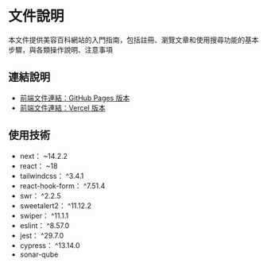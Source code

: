 # 文件說明

本文件提供美容百科網站的入門指南，包括註冊、瀏覽文章和使用搜尋功能的基本步驟，與各類操作說明、注意事項

## 連結說明

- [前端文件連結：GitHub Pages 版本](https://ben0588.github.io/kingly_beauty_wiki_frontend_doc/)
- [前端文件連結：Vercel 版本](https://kingly-beauty-wiki-frontend-doc-gyrm-7xfyqfesz.vercel.app/)

## 使用技術

- next： ~14.2.2
- react： ~18
- tailwindcss： ^3.4.1
- react-hook-form： ^7.51.4
- swr： ^2.2.5
- sweetalert2： ^11.12.2
- swiper： ^11.1.1
- eslint： ^8.57.0
- jest： ^29.7.0
- cypress： ^13.14.0
- sonar-qube
